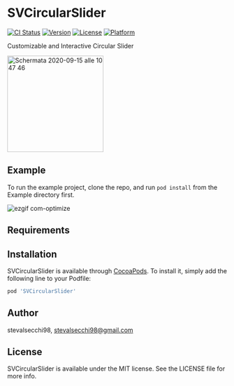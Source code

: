 # SVCircularSlider

[![CI Status](https://img.shields.io/travis/stevalsecchi98/SVCircularSlider.svg?style=flat)](https://travis-ci.org/stevalsecchi98/SVCircularSlider)
[![Version](https://img.shields.io/cocoapods/v/SVCircularSlider.svg?style=flat)](https://cocoapods.org/pods/SVCircularSlider)
[![License](https://img.shields.io/cocoapods/l/SVCircularSlider.svg?style=flat)](https://cocoapods.org/pods/SVCircularSlider)
[![Platform](https://img.shields.io/cocoapods/p/SVCircularSlider.svg?style=flat)](https://cocoapods.org/pods/SVCircularSlider)

Customizable and Interactive Circular Slider 

<img width="220" alt="Schermata 2020-09-15 alle 10 47 46" src="https://user-images.githubusercontent.com/60033082/93189190-27736e80-f742-11ea-86d0-50f3fa3e3473.png">

## Example

To run the example project, clone the repo, and run `pod install` from the Example directory first.


![ezgif com-optimize](https://user-images.githubusercontent.com/60033082/93188851-c8155e80-f741-11ea-9149-cab4d301b092.gif)


## Requirements

## Installation

SVCircularSlider is available through [CocoaPods](https://cocoapods.org). To install
it, simply add the following line to your Podfile:

```ruby
pod 'SVCircularSlider'
```

## Author

stevalsecchi98, stevalsecchi98@gmail.com

## License

SVCircularSlider is available under the MIT license. See the LICENSE file for more info.
